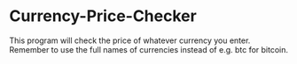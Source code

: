 # Currency-Price-Checker

This program will check the price of whatever currency you enter. Remember to use the full names of currencies instead of e.g. btc for bitcoin.
